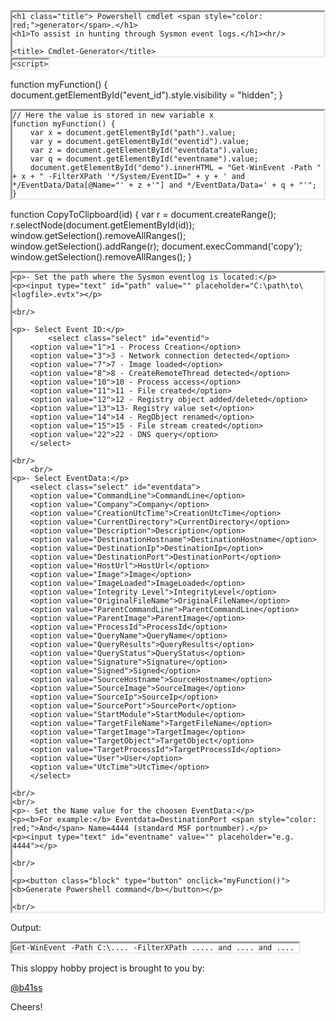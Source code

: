 <html>

<head>

	<h1 class="title"> Powershell cmdlet <span style="color: red;">generator</span>.</h1>
	<h1>To assist in hunting through Sysmon event logs.</h1><hr/>
	
	<title> Cmdlet-Generator</title>
<style>
pre {
  border-style: inset;
  word-wrap:break-word;
  display:inline-block;
  margin: 0;
}
	
.block {
  display: block;
  width: 300px;
  border: none;
  background-color: #1E90FF;
  color: white;
  padding: 14px 28px;
  font-size: 16px;
  cursor: pointer;
  text-align: center;
}	
</style>

    <script>

function myFunction() {
  document.getElementById("event_id").style.visibility = "hidden";
}
      
    // Here the value is stored in new variable x 
    function myFunction() {
        var x = document.getElementById("path").value;
        var y = document.getElementById("eventid").value;
        var z = document.getElementById("eventdata").value;
        var q = document.getElementById("eventname").value;
        document.getElementById("demo").innerHTML = "Get-WinEvent -Path " + x + " -FilterXPath '*/System/EventID=" + y + ' and */EventData/Data[@Name="' + z +'"] and */EventData/Data=' + q + "'";
    }
  
function CopyToClipboard(id)
{
var r = document.createRange();
r.selectNode(document.getElementById(id));
window.getSelection().removeAllRanges();
window.getSelection().addRange(r);
document.execCommand('copy');
window.getSelection().removeAllRanges();
}
</script>


</head>
<body>

    <p>- Set the path where the Sysmon eventlog is located:</p>
    <p><input type="text" id="path" value="" placeholder="C:\path\to\<logfile>.evtx"></p>

	<br/>

    <p>- Select Event ID:</p>
    		<select class="select" id="eventid">
		<option value="1">1 - Process Creation</option>
		<option value="3">3 - Network connection detected</option>
		<option value="7">7 - Image loaded</option>
		<option value="8">8 - CreateRemoteThread detected</option>
		<option value="10">10 - Process access</option>	
		<option value="11">11 - File created</option>
		<option value="12">12 - Registry object added/deleted</option>
		<option value="13">13- Registry value set</option>
		<option value="14">14 - RegObject renamed</option>	
		<option value="15">15 - File stream created</option>
		<option value="22">22 - DNS query</option>
		</select>

	<br/>
    	<br/>
    <p>- Select EventData:</p>
		<select class="select" id="eventdata">
		<option value="CommandLine">CommandLine</option>
		<option value="Company">Company</option>
		<option value="CreationUtcTime">CreationUtcTime</option>
		<option value="CurrentDirectory">CurrentDirectory</option>
		<option value="Description">Description</option>
		<option value="DestinationHostname">DestinationHostname</option>
		<option value="DestinationIp">DestinationIp</option>
		<option value="DestinationPort">DestinationPort</option>
		<option value="HostUrl">HostUrl</option>
		<option value="Image">Image</option>
		<option value="ImageLoaded">ImageLoaded</option>
		<option value="Integrity Level">IntegrityLevel</option>
		<option value="OriginalFileName">OriginalFileName</option>
		<option value="ParentCommandLine">ParentCommandLine</option>
		<option value="ParentImage">ParentImage</option>
		<option value="ProcessId">ProcessId</option>
		<option value="QueryName">QueryName</option>
		<option value="QueryResults">QueryResults</option>
		<option value="QueryStatus">QueryStatus</option>
		<option value="Signature">Signature</option>
		<option value="Signed">Signed</option>
		<option value="SourceHostname">SourceHostname</option>
		<option value="SourceImage">SourceImage</option>
		<option value="SourceIp">SourceIp</option>
		<option value="SourcePort">SourcePort</option>
		<option value="StartModule">StartModule</option>
		<option value="TargetFileName">TargetFileName</option>
		<option value="TargetImage">TargetImage</option>
		<option value="TargetObject">TargetObject</option>
		<option value="TargetProcessId">TargetProcessId</option>
		<option value="User">User</option>
		<option value="UtcTime">UtcTime</option>
		</select>

	<br/>
	<br/>
    <p>- Set the Name value for the choosen EventData:</p> 
	<p><b>For example:</b> Eventdata=DestinationPort <span style="color: red;">And</span> Name=4444 (standard MSF portnumber).</p>  
    <p><input type="text" id="eventname" value="" placeholder="e.g. 4444"></p>
	
	<br/>

	<p><button class="block" type="button" onclick="myFunction()"><b>Generate Powershell command</b></button></p>

	<br/>

<p> Output:</p>

<pre id="demo">
<code id="copy">Get-WinEvent -Path C:\.... -FilterXPath ..... and .... and .... </code>
</pre>
      
<!-- <a href="#" onclick="CopyToClipboard('copy');return false;">Copy To clipboard</a> -->

</body>

<p>This sloppy hobby project is brought to you by:</p>
<a href="https://twitter.com/b41ss">@b41ss</a>	 
<p>Cheers!</p>
</html>
